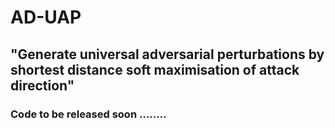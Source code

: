 # AD-UAP
## "Generate universal adversarial perturbations by shortest distance soft maximisation of attack direction"


### Code to be released soon ........


